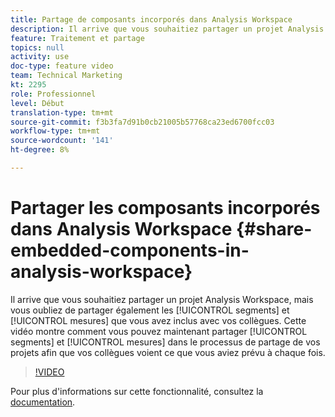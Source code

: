 ```yaml
---
title: Partage de composants incorporés dans Analysis Workspace
description: Il arrive que vous souhaitiez partager un projet Analysis Workspace, mais vous oubliez également de partager les segments et les mesures que vous avez inclus avec vos collègues. Cette vidéo vous montre comment partager des segments et des mesures dans le processus de partage de vos projets afin que vos collègues puissent voir ce que vous avez prévu à chaque fois.
feature: Traitement et partage
topics: null
activity: use
doc-type: feature video
team: Technical Marketing
kt: 2295
role: Professionnel
level: Début
translation-type: tm+mt
source-git-commit: f3b3fa7d91b0cb21005b57768ca23ed6700fcc03
workflow-type: tm+mt
source-wordcount: '141'
ht-degree: 8%

---
```



# Partager les composants incorporés dans Analysis Workspace {#share-embedded-components-in-analysis-workspace}

Il arrive que vous souhaitiez partager un projet Analysis Workspace, mais vous oubliez de partager également les [!UICONTROL segments] et [!UICONTROL mesures] que vous avez inclus avec vos collègues. Cette vidéo montre comment vous pouvez maintenant partager [!UICONTROL segments] et [!UICONTROL mesures] dans le processus de partage de vos projets afin que vos collègues voient ce que vous aviez prévu à chaque fois.

>[!VIDEO](https://video.tv.adobe.com/v/24713/?quality=12)

Pour plus d&#39;informations sur cette fonctionnalité, consultez la [documentation](https://marketing.adobe.com/resources/help/fr_FR/analytics/analysis-workspace/curate.html).
